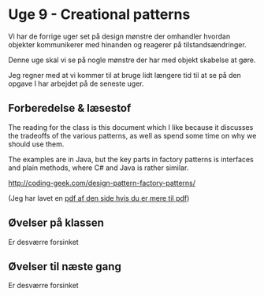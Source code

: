 # Uge 9 - Creational patterns
Vi har de forrige uger set på design mønstre der omhandler hvordan objekter kommunikerer med hinanden og reagerer på tilstandsændringer. 

Denne uge skal vi se på nogle mønstre der har med objekt skabelse at gøre.

Jeg regner med at vi kommer til at bruge lidt længere tid til at se på den opgave I har arbejdet på de seneste uger.

## Forberedelse & læsestof
The reading for the class is this document which I like because it discusses the tradeoffs of the various patterns, as well as spend some time on why we should use them. 

The examples are in Java, but the key parts in factory patterns is interfaces and plain methods, where C# and Java is rather similar.

http://coding-geek.com/design-pattern-factory-patterns/

(Jeg har lavet en [pdf af den side hvis du er mere til pdf](FactoryPatterns-CodingGeek.pdf))

## Øvelser på klassen
Er desværre forsinket

## Øvelser til næste gang
Er desværre forsinket



